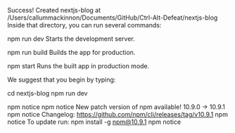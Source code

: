 Success! Created nextjs-blog at /Users/callummackinnon/Documents/GitHub/Ctrl-Alt-Defeat/nextjs-blog
Inside that directory, you can run several commands:

  npm run dev
    Starts the development server.

  npm run build
    Builds the app for production.

  npm start
    Runs the built app in production mode.

We suggest that you begin by typing:

  cd nextjs-blog
  npm run dev

npm notice
npm notice New patch version of npm available! 10.9.0 -> 10.9.1
npm notice Changelog: https://github.com/npm/cli/releases/tag/v10.9.1
npm notice To update run: npm install -g npm@10.9.1
npm notice